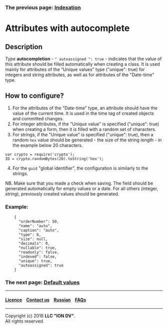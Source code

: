 ### The previous page: [Indexation](/docs/en/2_system_description/metadata_structure/meta_class/atr_indexed.md)

# Attributes with autocomplete

## Description
Type **autocompletion** - `" autoassigned ": true` - indicates that the value of this attribute should be filled automatically when creating a class. It is used mainly for attributes of the “Unique values” type ("unique": true) for integers and string attributes, as well as for attributes of the "Date-time" type.

## How to configure?  

1. For the attributes of the "Date-time" type, an attribute should have the value of the current time. It is used in the time tag of created objects and committed changes. 
2. For integer attributes, if the "Unique value" is specified ("unique": true) when creating a form, then it is filled with a random set of characters.
3. For strings, if the "Unique value" is specified ("unique": true), then a random `hex` value should be generated - the size of the string length - in the example below 20 characters.
```
var crypto = require('crypto');
ID = crypto.randomBytes(20).toString('hex');
```
4. For the `guid` "global identifier", the configuration is similarly to the strings. 

NB. Make sure that you made a check when saving. The field should be generated automatically for empty values or a date. For all others (integer, string), previously created values should be generated.

### Example:
```
    {
      "orderNumber": 50,
      "name": "auto",
      "caption": "auto",
      "type": 6,
      "size": null,
      "decimals": 0,
      "nullable": true,
      "readonly": false,
      "indexed": false,
      "unique": true,
      "autoassigned": true
    }
```

### The next page: [Default values](/docs/en/2_system_description/metadata_structure/meta_class/atr_default_value.md)
--------------------------------------------------------------------------  


 #### [Licence](/LICENCE.md) &ensp;  [Contact us](https://iondv.com) &ensp;  [Russian](/docs/ru/2_system_description/metadata_structure/meta_class/atr_autoassigned.md)   &ensp; [FAQs](/faqs.md)          



--------------------------------------------------------------------------  

Copyright (c) 2018 **LLC "ION DV"**.  
All rights reserved. 